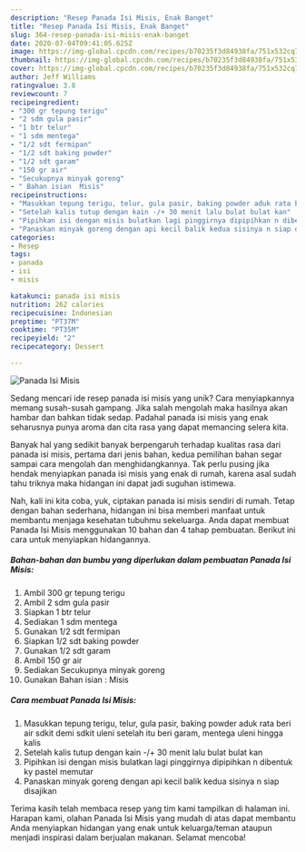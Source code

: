 ```yaml
---
description: "Resep Panada Isi Misis, Enak Banget"
title: "Resep Panada Isi Misis, Enak Banget"
slug: 364-resep-panada-isi-misis-enak-banget
date: 2020-07-04T09:41:05.625Z
image: https://img-global.cpcdn.com/recipes/b70235f3d84938fa/751x532cq70/panada-isi-misis-foto-resep-utama.jpg
thumbnail: https://img-global.cpcdn.com/recipes/b70235f3d84938fa/751x532cq70/panada-isi-misis-foto-resep-utama.jpg
cover: https://img-global.cpcdn.com/recipes/b70235f3d84938fa/751x532cq70/panada-isi-misis-foto-resep-utama.jpg
author: Jeff Williams
ratingvalue: 3.8
reviewcount: 7
recipeingredient:
- "300 gr tepung terigu"
- "2 sdm gula pasir"
- "1 btr telur"
- "1 sdm mentega"
- "1/2 sdt fermipan"
- "1/2 sdt baking powder"
- "1/2 sdt garam"
- "150 gr air"
- "Secukupnya minyak goreng"
- " Bahan isian  Misis"
recipeinstructions:
- "Masukkan tepung terigu, telur, gula pasir, baking powder aduk rata beri air sdkit demi sdkit uleni setelah itu beri garam, mentega uleni hingga kalis"
- "Setelah kalis tutup dengan kain -/+ 30 menit lalu bulat bulat kan"
- "Pipihkan isi dengan misis bulatkan lagi pinggirnya dipipihkan n dibentuk ky pastel memutar"
- "Panaskan minyak goreng dengan api kecil balik kedua sisinya n siap disajikan"
categories:
- Resep
tags:
- panada
- isi
- misis

katakunci: panada isi misis 
nutrition: 262 calories
recipecuisine: Indonesian
preptime: "PT37M"
cooktime: "PT35M"
recipeyield: "2"
recipecategory: Dessert

---
```



![Panada Isi Misis](https://img-global.cpcdn.com/recipes/b70235f3d84938fa/751x532cq70/panada-isi-misis-foto-resep-utama.jpg)

Sedang mencari ide resep panada isi misis yang unik? Cara menyiapkannya memang susah-susah gampang. Jika salah mengolah maka hasilnya akan hambar dan bahkan tidak sedap. Padahal panada isi misis yang enak seharusnya punya aroma dan cita rasa yang dapat memancing selera kita.



Banyak hal yang sedikit banyak berpengaruh terhadap kualitas rasa dari panada isi misis, pertama dari jenis bahan, kedua pemilihan bahan segar sampai cara mengolah dan menghidangkannya. Tak perlu pusing jika hendak menyiapkan panada isi misis yang enak di rumah, karena asal sudah tahu triknya maka hidangan ini dapat jadi suguhan istimewa.


Nah, kali ini kita coba, yuk, ciptakan panada isi misis sendiri di rumah. Tetap dengan bahan sederhana, hidangan ini bisa memberi manfaat untuk membantu menjaga kesehatan tubuhmu sekeluarga. Anda dapat membuat Panada Isi Misis menggunakan 10 bahan dan 4 tahap pembuatan. Berikut ini cara untuk menyiapkan hidangannya.

<!--inarticleads1-->

##### Bahan-bahan dan bumbu yang diperlukan dalam pembuatan Panada Isi Misis:

1. Ambil 300 gr tepung terigu
1. Ambil 2 sdm gula pasir
1. Siapkan 1 btr telur
1. Sediakan 1 sdm mentega
1. Gunakan 1/2 sdt fermipan
1. Siapkan 1/2 sdt baking powder
1. Gunakan 1/2 sdt garam
1. Ambil 150 gr air
1. Sediakan Secukupnya minyak goreng
1. Gunakan  Bahan isian : Misis




<!--inarticleads2-->

##### Cara membuat Panada Isi Misis:

1. Masukkan tepung terigu, telur, gula pasir, baking powder aduk rata beri air sdkit demi sdkit uleni setelah itu beri garam, mentega uleni hingga kalis
1. Setelah kalis tutup dengan kain -/+ 30 menit lalu bulat bulat kan
1. Pipihkan isi dengan misis bulatkan lagi pinggirnya dipipihkan n dibentuk ky pastel memutar
1. Panaskan minyak goreng dengan api kecil balik kedua sisinya n siap disajikan




Terima kasih telah membaca resep yang tim kami tampilkan di halaman ini. Harapan kami, olahan Panada Isi Misis yang mudah di atas dapat membantu Anda menyiapkan hidangan yang enak untuk keluarga/teman ataupun menjadi inspirasi dalam berjualan makanan. Selamat mencoba!
